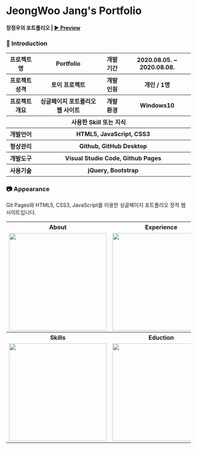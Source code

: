 # JeongWoo Jang's Portfolio

**장정우의 포트폴리오 | [▶ Preview](https://jeongwoo-jang.github.io/Portfolio)** 

### 👋 Introduction

<table>
    <tr>
        <th>프로젝트명</th>
        <th>Portfolio</th>
        <th>개발 기간</th>
        <th>2020.08.05. ~ 2020.08.08.</th>
    </tr>
    <tr>
        <th>프로젝트 성격</th>
        <th>토이 프로젝트</th>
        <th>개발 인원</th>
        <th>개인 / 1명</th>
    </tr>
    <tr>
        <th>프로젝트 개요</th>
        <th>싱글페이지 포트폴리오 웹 사이트</th>
        <th>개발 환경</th>
        <th>Windows10</th>
    </tr>
    <tr>
        <th colspan="4">사용한 Skill 또는 지식</th>
    </tr>  
    <tr>
        <th>개발언어</th>
        <th colspan="3">HTML5, JavaScript, CSS3</th>
    </tr>
    <tr>
        <th>형상관리</th>
        <th colspan="3">Github, GitHub Desktop</th>
    </tr>
    <tr>
        <th>개발도구</th>
        <th colspan="3">Visual Studio Code, Github Pages</th>
    </tr>
    <tr>
        <th>사용기술</th>
        <th colspan="3">jQuery, Bootstrap</th>
    </tr>
</table>

### 📷 Appearance

Git Pages와 HTML5, CSS3, JavaScript를 이용한 싱글페이지 포트폴리오 정적 웹 사이트입니다.

<table>
    <tr>
        <th>About</th>
        <th>Experience</th>
        <th>Project</th>
    </tr>
    <tr>
        <td><img width="266" src="/JeongWoo-Jang/Portfolio/blob/master/images/about.png"></td>
        <td><img width="266" src="/JeongWoo-Jang/Portfolio/blob/master/images/ex.png"></td>
        <td><img width="266" src="/JeongWoo-Jang/Portfolio/blob/master/images/pro.png"></td>
    </tr>
        <tr>
        <th>Skills</th>
        <th>Eduction</th>
        <th>Contact</th>
    </tr>
    <tr>
        <td><img width="266" src="/JeongWoo-Jang/Portfolio/blob/master/images/skills.png"></td>
        <td><img width="266" src="/JeongWoo-Jang/Portfolio/blob/master/images/edu.png"></td>
        <td><img width="266" src="/JeongWoo-Jang/Portfolio/blob/master/images/contact.png"></td>
    </tr>
</table>
